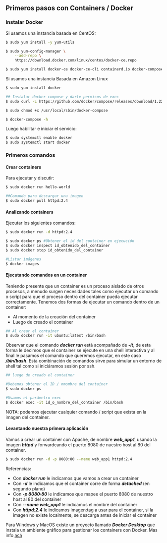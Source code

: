 ## Primeros pasos con Containers / Docker

### Instalar Docker

Si usamos una instancia basada en CentOS:  

```bash
$ sudo yum install -y yum-utils

$ sudo yum-config-manager \
    --add-repo \
    https://download.docker.com/linux/centos/docker-ce.repo

$ sudo yum install docker-ce docker-ce-cli containerd.io docker-compose-plugin

```

Si usamos una instancia Basada en Amazon Linux

```bash
$ sudo yum install docker

## Instalar docker-compose y darle permisos de exec
$ sudo curl -L https://github.com/docker/compose/releases/download/1.22.0/docker-compose-$(uname -s)-$(uname -m) -o /usr/local/sbin/docker-compose

$ sudo chmod +x /usr/local/sbin/docker-compose

$ docker-compose -h
```

Luego habilitar e iniciar el servicio:

```bash
$ sudo systemctl enable docker
$ sudo systemctl start docker
```

### Primeros comandos

#### Crear containers

Para ejecutar y discutir:

```bash
$ sudo docker run hello-world

##Comando para descargar una imagen
$ sudo docker pull httpd:2.4 

```

#### Analizando containers

Ejecutar los siguientes comandos:

```bash
$ sudo docker run -d httpd:2.4

$ sudo docker ps #Obtener el id del container en ejecución
$ sudo docker inspect id_obtenido_del_container
$ sudo docker stop id_obtenido_del_container

#Listar imágenes
$ docker images

```
#### Ejecutando comandos en un container

Teniendo presente que un container es un proceso aislado de otros procesos, a menudo surgen necesidades tales como ejecutar un comando o script para que el proceso dentro del container pueda ejecutar correctamente. Tenemos dos formas de ejecutar un comando dentro de un container:

* Al momento de la creación del container 
* Luego de creado el container

```bash
## Al crear el container
$ sudo docker run -it ubuntu:latest /bin/bash
```
Observar que el comando ***docker run*** está acompañado de ***-it***, de esta forma le decimos que el container se ejecute en una shell interactiva y al final le pasamos el comando que queremos ejecutar, en este caso ***/bin/bash***. Esta combinación de comandos sirve para simular un entorno de shell tal como si iniciáramos sesión por ssh.

```bash
## luego de creado el container

#Debemos obtener el ID / nmombre del container
$ sudo docker ps 

#Usamos el parámetro exec
$ docker exec -it id_o_nombre_del_container /bin/bash
```
NOTA: podemos ejecutar cualquier comando / script que exista en la imagen del container.

#### Levantando nuestra primera aplicación

Vamos a crear un container con Apache, de nombre ***web_app1***, usando la imagen ***httpd*** y forwardeando el puerto 8080 de nuestro host al 80 del container.  

```bash
$ sudo docker run -d -p 8080:80 --name web_app1 httpd:2.4
```

Referencias:

* Con ***docker run*** le indicamos que vamos a crear un container
* Con ***-d*** le indicamos que el container corre de forma ***detached*** (en segundo plano)
* Con ***-p 8080:80*** le indicamos que mapee el puerto 8080 de nuestro host al 80 del container
* Con ***--name web_app1*** le indicamos el nombre del container
* Con ***httpd:2.4*** le indicamos imagen:tag a usar para el container, si la imagen no existe localmente, se descarga antes de iniciar el container
  
Para Windows y MacOS existe un proyecto llamado ***Docker Desktop*** que instala un ambiente gráfico para gestionar los containers con Docker. Mas info [acá](https://docs.docker.com/docker-for-windows/install/)
